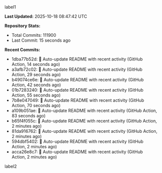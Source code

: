 
label1 
<!-- ACTIVITY_START -->
**Last Updated:** 2025-10-18 08:47:42 UTC

**Repository Stats:**
- Total Commits: 111900
- Last Commit: 15 seconds ago

**Recent Commits:**
- 1dba77b52d: 🤖 Auto-update README with recent activity (GitHub Action, 14 seconds ago)
- a3afb72c02: 🤖 Auto-update README with recent activity (GitHub Action, 29 seconds ago)
- b49074ce6e: 🤖 Auto-update README with recent activity (GitHub Action, 42 seconds ago)
- 01b7283240: 🤖 Auto-update README with recent activity (GitHub Action, 55 seconds ago)
- 7b8e047049: 🤖 Auto-update README with recent activity (GitHub Action, 70 seconds ago)
- a109b051ae: 🤖 Auto-update README with recent activity (GitHub Action, 83 seconds ago)
- b65f4f055c: 🤖 Auto-update README with recent activity (GitHub Action, 2 minutes ago)
- 81da916762: 🤖 Auto-update README with recent activity (GitHub Action, 2 minutes ago)
- 594dbf5402: 🤖 Auto-update README with recent activity (GitHub Action, 2 minutes ago)
- acca26e8c7: 🤖 Auto-update README with recent activity (GitHub Action, 2 minutes ago)
<!-- ACTIVITY_END -->

label2
